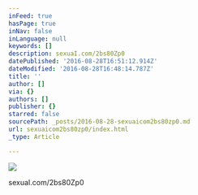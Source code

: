 ```yaml
---
inFeed: true
hasPage: true
inNav: false
inLanguage: null
keywords: []
description: sexuaI.com/2bs80Zp0
datePublished: '2016-08-28T16:51:12.914Z'
dateModified: '2016-08-28T16:48:14.787Z'
title: ''
author: []
via: {}
authors: []
publisher: {}
starred: false
sourcePath: _posts/2016-08-28-sexuaicom2bs80zp0.md
url: sexuaicom2bs80zp0/index.html
_type: Article

---
```

![](https://the-grid-user-content.s3-us-west-2.amazonaws.com/043d41c1-37c2-49d0-8b6c-4c42fd70f925.jpg)

sexuaI.com/2bs80Zp0